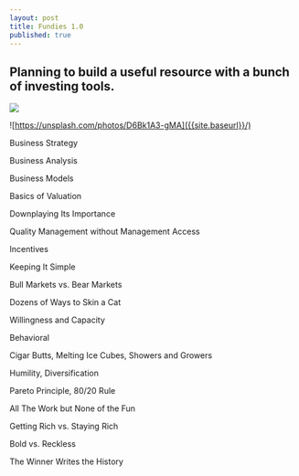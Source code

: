 ```yaml
---
layout: post
title: Fundies 1.0
published: true
---
```


## Planning to build a useful resource with a bunch of investing tools.

![]({{site.baseurl}}/https://unsplash.com/photos/D6Bk1A3-gMA)

![https://unsplash.com/photos/D6Bk1A3-gMA]({{site.baseurl}}/)

Business Strategy

Business Analysis

Business Models

Basics of Valuation

Downplaying Its Importance

Quality Management without Management Access

Incentives

Keeping It Simple

Bull Markets vs. Bear Markets

Dozens of Ways to Skin a Cat

Willingness and Capacity

Behavioral

Cigar Butts, Melting Ice Cubes, Showers and Growers

Humility, Diversification

Pareto Principle, 80/20 Rule

All The Work but None of the Fun

Getting Rich vs. Staying Rich

Bold vs. Reckless

The Winner Writes the History
